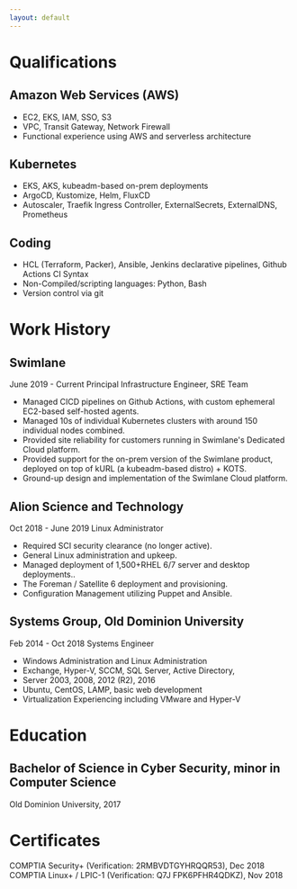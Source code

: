 ```yaml
---
layout: default
---
```

# Qualifications

## Amazon Web Services (AWS)
*   EC2, EKS, IAM, SSO, S3
*   VPC, Transit Gateway, Network Firewall
*   Functional experience using AWS and serverless architecture

## Kubernetes
*   EKS, AKS, kubeadm-based on-prem deployments
*   ArgoCD, Kustomize, Helm, FluxCD
*   Autoscaler, Traefik Ingress Controller, ExternalSecrets, ExternalDNS, Prometheus

## Coding
*   HCL (Terraform, Packer), Ansible, Jenkins declarative pipelines, Github Actions CI Syntax
*   Non-Compiled/scripting languages: Python, Bash
*   Version control via git

# Work History

## Swimlane
June 2019 - Current
Principal Infrastructure Engineer, SRE Team

*    Managed CICD pipelines on Github Actions, with custom ephemeral EC2-based self-hosted agents.
*    Managed 10s of individual Kubernetes clusters with around 150 individual nodes combined.
*    Provided site reliability for customers running in Swimlane's Dedicated Cloud platform.
*    Provided support for the on-prem version of the Swimlane product, deployed on top of kURL (a kubeadm-based distro) + KOTS.
*    Ground-up design and implementation of the Swimlane Cloud platform.

## Alion Science and Technology
Oct 2018 - June 2019
Linux Administrator

*    Required SCI security clearance (no longer active).
*    General Linux administration and upkeep.
*    Managed deployment of 1,500+RHEL 6/7 server and desktop deployments..
*    The Foreman / Satellite 6 deployment and provisioning.
*    Configuration Management utilizing Puppet and Ansible.

## Systems Group, Old Dominion University
Feb 2014 - Oct 2018
Systems Engineer

*    Windows Administration and Linux Administration
*    Exchange, Hyper-V, SCCM, SQL Server, Active Directory,
*    Server 2003, 2008, 2012 (R2), 2016
*    Ubuntu, CentOS, LAMP, basic web development
*    Virtualization Experiencing including VMware and Hyper-V

# Education
## Bachelor of Science in Cyber Security, minor in Computer Science
Old Dominion University, 2017

# Certificates
COMPTIA Security+ (Verification: 2RMBVDTGYHRQQR53), Dec 2018
COMPTIA Linux+ / LPIC-1 (Verification: Q7J FPK6PFHR4QDKZ), Nov 2018
